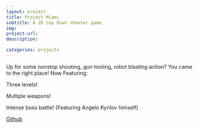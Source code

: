 ```yaml
---
layout: project
title: Project Miami
subtitle: A 2D top down shooter game
img: 
project-url:
description:

categories: projects
---
```


Up for some nonstop shooting, gun tooting, robot blasting action? You came to the right place! Now Featuring:


Three levels!

Multiple weapons!

Intense boss battle! (Featuring Angelo Kyrilov himself)


[Github](https://github.com/oop-i-did-it-again/project-miami)